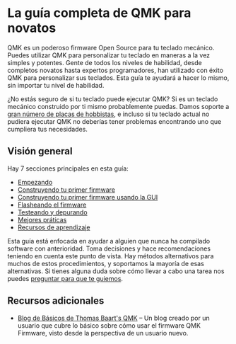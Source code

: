 # La guía completa de QMK para novatos

QMK es un poderoso firmware Open Source para tu teclado mecánico. Puedes utilizar QMK para personalizar tu teclado en maneras a la vez simples y potentes. Gente de todos los niveles de habilidad, desde completos novatos hasta expertos programadores, han utilizado con éxito QMK para personalizar sus teclados. Esta guía te ayudará a hacer lo mismo, sin importar tu nivel de habilidad.

¿No estás seguro de si tu teclado puede ejecutar QMK? Si es un teclado mecánico construido por ti mismo probablemente puedas. Damos soporte a [gran número de placas de hobbistas](https://qmk.fm/keyboards/), e incluso si tu teclado actual no pudiera ejecutar QMK no deberías tener problemas encontrando uno que cumpliera tus necesidades.

## Visión general

Hay 7 secciones principales en esta guía:

* [Empezando](tutorial_getting_started.md)
* [Construyendo tu primer firmware](tutorial_building_firmware.md)
* [Construyendo tu primer firmware usando la GUI](tutorial_building_firmware_configurator.md)
* [Flasheando el firmware](tutorial_flashing.md)
* [Testeando y depurando](tutorial_testing_debugging.md)
* [Mejores práticas](tutorial_best_practices.md)
* [Recursos de aprendizaje](tutorial_learn_more_resources.md)

Esta guía está enfocada en ayudar a alguien que nunca ha compilado software con anterioridad. Toma decisiones y hace recomendaciones teniendo en cuenta este punto de vista. Hay métodos alternativos para muchos de estos procedimientos, y soportamos la mayoría de esas alternativas. Si tienes alguna duda sobre cómo llevar a cabo una tarea nos puedes [preguntar para que te guiemos](support.md).

## Recursos adicionales

* [Blog de Básicos de Thomas Baart's QMK](https://thomasbaart.nl/category/mechanical-keyboards/firmware/qmk/qmk-basics/) – Un blog creado por un usuario que cubre lo básico sobre cómo usar el firmware QMK Firmware, visto desde la perspectiva de un usuario nuevo.
